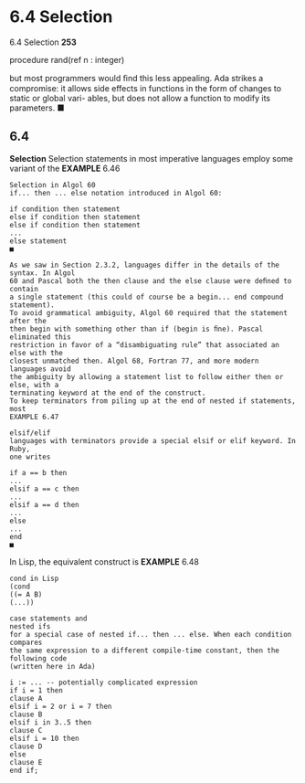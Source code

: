 # 6.4 Selection

6.4 Selection
**253**

procedure rand(ref n : integer)

but most programmers would ﬁnd this less appealing. Ada strikes a compromise:
it allows side effects in functions in the form of changes to static or global vari-
ables, but does not allow a function to modify its parameters.
■
## 6.4

**Selection**
Selection statements in most imperative languages employ some variant of the
**EXAMPLE** 6.46

```
Selection in Algol 60
if... then ... else notation introduced in Algol 60:
```

```
if condition then statement
else if condition then statement
else if condition then statement
...
else statement
■
```

```
As we saw in Section 2.3.2, languages differ in the details of the syntax. In Algol
60 and Pascal both the then clause and the else clause were deﬁned to contain
a single statement (this could of course be a begin... end compound statement).
To avoid grammatical ambiguity, Algol 60 required that the statement after the
then begin with something other than if (begin is ﬁne). Pascal eliminated this
restriction in favor of a “disambiguating rule” that associated an else with the
closest unmatched then. Algol 68, Fortran 77, and more modern languages avoid
the ambiguity by allowing a statement list to follow either then or else, with a
terminating keyword at the end of the construct.
To keep terminators from piling up at the end of nested if statements, most
EXAMPLE 6.47
```

```
elsif/elif
languages with terminators provide a special elsif or elif keyword. In Ruby,
one writes
```

```
if a == b then
...
elsif a == c then
...
elsif a == d then
...
else
...
end
■
```

In Lisp, the equivalent construct is
**EXAMPLE** 6.48

```
cond in Lisp
(cond
((= A B)
(...))
```

```
case statements and
nested ifs
for a special case of nested if... then ... else. When each condition compares
the same expression to a different compile-time constant, then the following code
(written here in Ada)
```

```
i := ... -- potentially complicated expression
if i = 1 then
clause A
elsif i = 2 or i = 7 then
clause B
elsif i in 3..5 then
clause C
elsif i = 10 then
clause D
else
clause E
end if;
```

